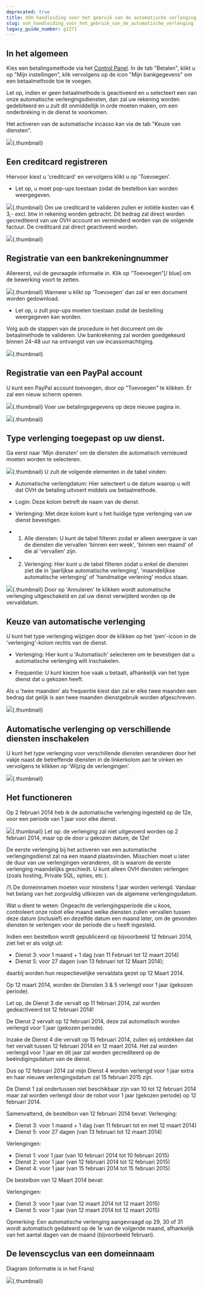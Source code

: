 ```yaml
---
deprecated: true
title: OVH handleiding voor het gebruik van de automatische verlenging
slug: ovh_handleiding_voor_het_gebruik_van_de_automatische_verlenging
legacy_guide_number: g1271
---
```



## In het algemeen
Kies een betalingsmethode via het [Control Panel](https://www.ovh.com/manager/web/). In de tab "Betalen", klikt u op "Mijn instellingen", klik vervolgens op de icon "Mijn bankgegevens" om een ​​betaalmethode toe te voegen. 

Let op, indien er geen betaalmethode is geactiveerd en u selecteert een van onze automatische verlengingsdiensten, dan zal uw rekening worden gedebiteerd en u zult dit onmiddellijk in orde moeten maken, om een onderbreking in de dienst te voorkomen.

Het activeren van de automatische incasso kan via de tab "Keuze van diensten".

![](images/3734.png){.thumbnail}


## Een creditcard registreren
Hiervoor kiest u 'creditcard' en vervolgens klikt u op 'Toevoegen'. 


- Let op, u moet pop-ups toestaan zodat de bestelbon kan worden weergegeven.



![](images/3735.png){.thumbnail}
Om uw creditcard te valideren zullen er initiële kosten van € 3,- excl. btw in rekening worden gebracht.
Dit bedrag zal direct worden gecrediteerd van uw OVH account en verminderd worden van de volgende factuur.
De creditcard zal direct geactiveerd worden.

![](images/3736.png){.thumbnail}


## Registratie van een bankrekeningnummer
Allereerst, vul de gevraagde informatie in. Klik op "Toevoegen"[/ blue] om de bewerking voort te zetten.

![](images/3738.png){.thumbnail}
Wanneer u klikt op 'Toevoegen' dan zal er een document worden gedownload. 


- Let op, u zult pop-ups moeten toestaan zodat de bestelling weergegeven kan worden.


Volg aub de stappen van de procedure in het document om de betaalmethode te valideren. Uw bankrekening zal worden goedgekeurd binnen 24-48 uur na ontvangst van uw incassomachtiging.

![](images/1077.png){.thumbnail}


## Registratie van een PayPal account
U kunt een PayPal account toevoegen, door op "Toevoegen" te klikken. Er zal een nieuw scherm openen.

![](images/3738.png){.thumbnail}
Voer uw betalingsgegevens op deze nieuwe pagina in.

![](images/3739.png){.thumbnail}


## Type verlenging toegepast op uw dienst.
Ga eerst naar 'Mijn diensten' om de diensten die automatisch vernieuwd moeten worden te selecteren.

![](images/3740.png){.thumbnail}
U zult de volgende elementen in de tabel vinden: 


- Automatische verlengdatum: Hier selecteert u de datum waarop u wilt dat OVH de betaling uitvoert middels uw betaalmethode. 

- Login: Deze kolom betreft de naam van de dienst. 

- Verlenging: Met deze kolom kunt u het huidige type verlenging van uw dienst bevestigen. 

- 1. Alle diensten: U kunt de tabel filteren zodat er alleen weergave is van de diensten die vervallen 'binnen een week', 'binnen een maand' of die al 'vervallen' zijn. 

- 2. Verlenging: Hier kunt u de tabel filteren zodat u enkel de diensten ziet die in 'jaarlijkse automatische verlenging', 'maandelijkse automatische verlenging' of 'handmatige verlening' modus staan.



![](images/3741.png){.thumbnail}
Door op 'Annuleren' te klikken wordt automatische verlenging uitgeschakeld en zal uw dienst verwijderd worden op de vervaldatum.


## Keuze van automatische verlenging
U kunt het type verlenging wijzigen door de klikken op het 'pen'-icoon in de 'verlenging'-kolom rechts van de dienst. 


- Verlenging: Hier kunt u 'Automatisch' selecteren om te bevestigen dat u automatische verlenging wilt inschakelen. 

- Frequentie: U kunt kiezen hoe vaak u betaalt, afhankelijk van het type dienst dat u gekozen heeft. 

Als u 'twee maanden' als frequentie kiest dan zal er elke twee maanden een bedrag dat gelijk is aan twee maanden dienstgebruik worden afgeschreven.


![](images/3742.png){.thumbnail}


## Automatische verlenging op verschillende diensten inschakelen
U kunt het type verlenging voor verschillende diensten veranderen door het vakje naast de betreffende diensten in de linkerkolom aan te vinken en vervolgens te klikken op 'Wijzig de verlengingen'.

![](images/3743.png){.thumbnail}


## Het functioneren
Op 2 februari 2014 heb ik de automatische verlenging ingesteld op de 12e, voor een periode van 1 jaar voor elke dienst.


![](images/1564.png){.thumbnail}
Let op: de verlenging zal niet uitgevoerd worden op 2 februari 2014, maar op de door u gekozen datum, de 12e!

De eerste verlenging bij het activeren van een automatische verlengingsdienst zal na een maand plaatsvinden. Misschien moet u later de duur van uw verlengingen veranderen, dit is waarom de eerste verlenging maandelijks geschiedt.
U kunt alleen OVH diensten verlengen (zoals hosting, Private SQL, opties, etc ).

/!\ De domeinnamen moeten voor minstens 1 jaar worden verlengd. Vandaar het belang van het zorgvuldig uitkiezen van de algemene verlengingsdatum.

Wat u dient te weten:
Ongeacht de verlengingsperiode die u koos, controleert onze robot elke maand welke diensten zullen vervallen tussen deze datum (inclusief) en dezelfde datum een maand later, om de gevonden diensten te verlengen voor de periode die u heeft ingesteld.

Indien een bestelbon wordt gepubliceerd op bijvoorbeeld 12 februari 2014, ziet het er als volgt uit:


- Dienst 3: voor 1 maand + 1 dag (van 11 Februari tot 12 maart 2014)
- Dienst 5: voor 27 dagen (van 13 februari tot 12 Maart 2014);

daarbij worden hun respectievelijke vervaldata gezet op 12 Maart 2014.

Op 12 maart 2014, worden de Diensten 3 & 5 verlengd voor 1 jaar (gekozen periode).

Let op, de Dienst 3 die vervalt op 11 februari 2014, zal worden gedeactiveerd tot 12 februari 2014!

De Dienst 2 vervalt op 12 februari 2014, deze zal automatisch worden verlengd voor 1 jaar (gekozen periode).

Inzake de Dienst 4 die vervalt op 15 februari 2014, zullen wij ontdekken dat het vervalt tussen 12 februari 2014 en 12 maart 2014. Het zal worden verlengd voor 1 jaar en dit jaar zal worden gecrediteerd op de beëindigingsdatum van de dienst.

Dus op 12 februari 2014 zal mijn Dienst 4 worden verlengd voor 1 jaar extra en haar nieuwe verlengingsdatum zal 15 februari 2015 zijn.

De Dienst 1 zal ondertussen niet beschikbaar zijn van 10 tot 12 februari 2014 maar zal worden verlengd door de robot voor 1 jaar (gekozen periode) op 12 februari 2014.

Samenvattend, de bestelbon van 12 februari 2014 bevat:
Verlenging:

- Dienst 3: voor 1 maand + 1 dag (van 11 februari tot en met 12 maart 2014)
- Dienst 5: voor 27 dagen (van 13 februari tot 12 maart 2014)


Verlengingen:

- Dienst 1: voor 1 jaar (van 10 februari 2014 tot  10 februari 2015)
- Dienst 2: voor 1 jaar (van 12 februari 2014 tot  12 februari 2015)
- Dienst 4: voor 1 jaar (van 15 februari 2014 tot 15 februari 2015)

De bestelbon van 12 Maart 2014 bevat:


Verlengingen:

- Dienst 3: voor 1 jaar (van 12 maart 2014 tot 12 maart 2015)
- Dienst 5: voor 1 jaar (van 12 maart 2014 tot 12 maart 2015)

Opmerking: Een automatische verlenging aangevraagd op 29, 30 of 31 wordt automatisch gedateerd op de 1e van de volgende maand, afhankelijk van het aantal dagen van de maand (bijvoorbeeld februari).



## De levenscyclus van een domeinnaam
Diagram (informatie is in het Frans)

![](images/2554.png){.thumbnail}

